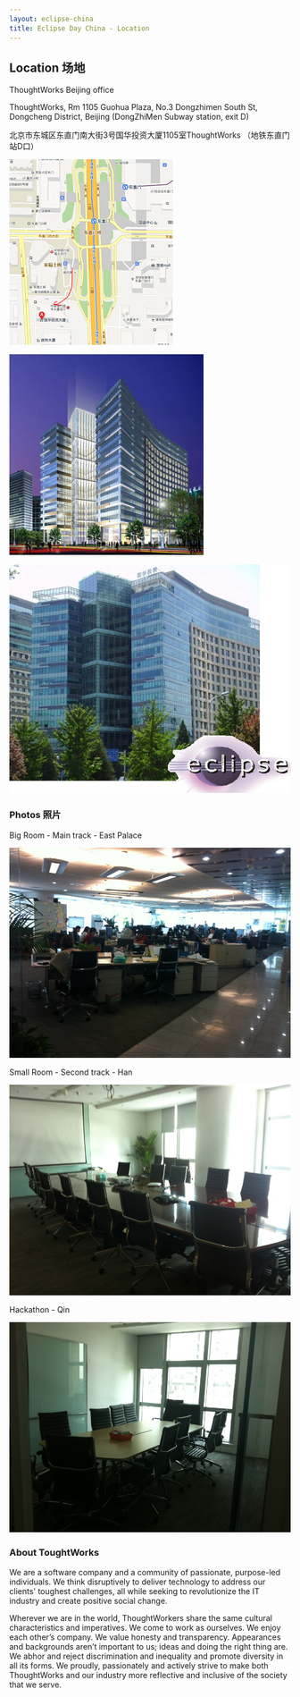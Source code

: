 ```yaml
---
layout: eclipse-china
title: Eclipse Day China - Location
---
```


## Location 场地

ThoughtWorks Beijing office

ThoughtWorks, Rm 1105 Guohua Plaza, No.3 Dongzhimen South St, Dongcheng District, Beijing (DongZhiMen Subway station, exit D)

北京市东城区东直门南大街3号国华投资大厦1105室ThoughtWorks （地铁东直门站D口） 

<a href="map-dongzhimen.png"><img alt="map地图 - click to see larger" src="map-dongzhimen-mini.png" /></a>

![Guohua-Plaza-20090915042949182.jpg](Guohua-Plaza-20090915042949182.jpg)

![Guohua-Plaza-400136827200.jpg](Guohua-Plaza-400136827200.jpg)



### Photos 照片

Big Room - Main track - East Palace

![Big Room - Main track - East Palace](East-Palace.jpg)

Small Room - Second track - Han

![Small Room - Second track - Han](Han.jpg)

Hackathon - Qin

![Hackathon - Qin](Qin.jpg)

### About ToughtWorks

We are a software company and a community of passionate, purpose-led individuals. We think disruptively to deliver technology to address our clients' toughest challenges, all while seeking to revolutionize the IT industry and create positive social change.

Wherever we are in the world, ThoughtWorkers share the same cultural characteristics and imperatives. We come to work as ourselves. We enjoy each other’s company. We value honesty and transparency. Appearances and backgrounds aren’t important to us; ideas and doing the right thing are. We abhor and reject discrimination and inequality and promote diversity in all its forms. We proudly, passionately and actively strive to make both ThoughtWorks and our industry more reflective and inclusive of the society that we serve.
